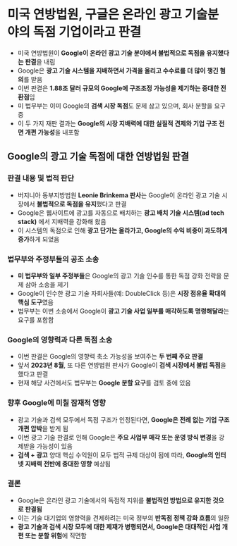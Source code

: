 # 미국 연방법원, 구글은 온라인 광고 기술분야의 독점 기업이라고 판결


* 미국 연방법원이 **Google이 온라인 광고 기술 분야에서 불법적으로 독점을 유지했다는 판결**을 내림
* Google은 **광고 기술 시스템을 지배하면서 가격을 올리고 수수료를 더 많이 챙긴 혐의**를 받음
* 이번 판결은 **1.88조 달러 규모의 Google에 구조조정 가능성을 제기하는 중대한 전환점**임
* 미 법무부는 이미 Google의 **검색 시장 독점**도 문제 삼고 있으며, 회사 분할을 요구 중
* 이 두 가지 재판 결과는 **Google의 시장 지배력에 대한 실질적 견제와 기업 구조 전면 개편 가능성**을 내포함

Google의 광고 기술 독점에 대한 연방법원 판결
----------------------------

### 판결 내용 및 법적 판단

* 버지니아 동부지방법원 **Leonie Brinkema 판사**는 Google이 온라인 광고 기술 시장에서 **불법적으로 독점을 유지**했다고 판결
* Google은 웹사이트에 광고를 자동으로 배치하는 **광고 배치 기술 시스템(ad tech stack)** 에서 지배력을 강화해 왔음
* 이 시스템의 독점으로 인해 **광고 단가는 올라가고, Google의 수익 비중이 과도하게 증가**하게 되었음

### 법무부와 주정부들의 공조 소송

* **미 법무부와 일부 주정부들**은 Google의 광고 기술 인수를 통한 독점 강화 전략을 문제 삼아 소송을 제기
* Google이 인수한 광고 기술 자회사들(예: DoubleClick 등)은 **시장 점유율 확대의 핵심 도구**였음
* 법무부는 이번 소송에서 Google이 **광고 기술 사업 일부를 매각하도록 명령해달라**는 요구를 포함함

### Google의 영향력과 다른 독점 소송

* 이번 판결은 Google의 영향력 축소 가능성을 보여주는 **두 번째 주요 판결**
* 앞서 **2023년 8월**, 또 다른 연방법원 판사가 Google이 **검색 시장에서 불법 독점**을 했다고 판결
* 현재 해당 사건에서도 법무부는 **Google 분할 요구**를 검토 중에 있음

### 향후 Google에 미칠 잠재적 영향

* 광고 기술과 검색 모두에서 독점 구조가 인정된다면, **Google은 전례 없는 기업 구조 개편 압박**을 받게 됨
* 이번 광고 기술 판결로 인해 Google은 **주요 사업부 매각 또는 운영 방식 변경**을 강제받을 가능성이 있음
* **검색 + 광고** 양대 핵심 수익원이 모두 법적 규제 대상이 됨에 따라, **Google의 인터넷 지배력 전반에 중대한 영향** 예상됨

### 결론

* Google은 온라인 광고 기술에서의 독점적 지위를 **불법적인 방법으로 유지한 것으로 판결됨**
* 이는 기술 대기업의 영향력을 견제하려는 미국 정부의 **반독점 정책 강화 흐름**의 일환
* **광고 기술과 검색 시장 모두에 대한 제재가 병행되면서, Google은 대대적인 사업 개편 또는 분할 위험**에 직면함
